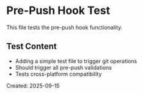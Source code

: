 # Pre-Push Hook Test

This file tests the pre-push hook functionality.

## Test Content
- Adding a simple test file to trigger git operations
- Should trigger all pre-push validations
- Tests cross-platform compatibility

Created: 2025-09-15
